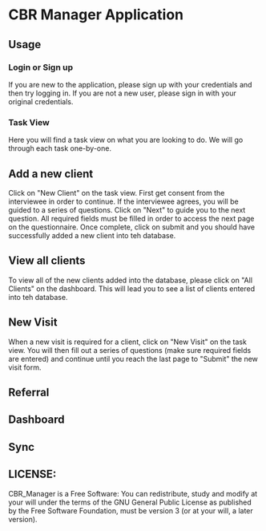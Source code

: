 # CBR Manager Application

## Usage

### Login or Sign up

If you are new to the application, please sign up with your credentials and then try logging in. If you are not a new user, please sign in with your original credentials.

### Task View

Here you will find a task view on what you are looking to do. We will go through each task one-by-one.

## Add a new client
Click on "New Client" on the task view.
First get consent from the interviewee in order to continue.
If the interviewee agrees, you will be guided to a series of questions. Click on "Next" to guide you to the next question. All required fields must be filled in order to access the next page on the questionnaire.
Once complete, click on submit and you should have successfully added a new client into teh database.

## View all clients

To view all of the new clients added into the database, please click on "All Clients" on the dashboard. This will lead you to see a list of clients entered into teh database.

## New Visit

When a new visit is required for a client, click on "New Visit" on the task view. You will then fill out a series of questions (make sure required fields are entered) and continue until you reach the last page to "Submit" the new visit form.

## Referral

## Dashboard

## Sync

## LICENSE:

CBR_Manager is a Free Software: You can redistribute, study and modify at your will under the terms of the GNU General Public License as published by the Free Software Foundation, must be version 3 (or at your will, a later version).